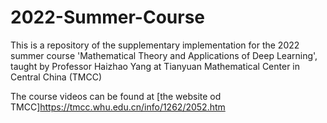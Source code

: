 # 2022-Summer-Course
This is a repository of the supplementary implementation for the 2022 summer course 'Mathematical Theory and Applications of Deep Learning', taught by Professor Haizhao Yang at Tianyuan Mathematical Center in Central China (TMCC)

The course videos can be found at [the website od TMCC]<https://tmcc.whu.edu.cn/info/1262/2052.htm>
